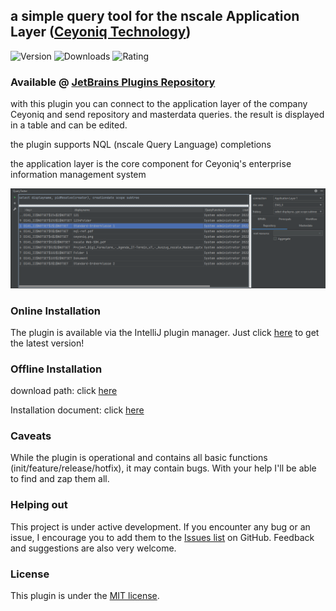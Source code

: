 a simple query tool for the nscale Application Layer (<a href="https://www.ceyoniq.com/">Ceyoniq Technology</a>)</h2>
--------------

![Version](https://img.shields.io/jetbrains/plugin/v/19985-nscale-query-tester)
![Downloads](https://img.shields.io/jetbrains/plugin/d/19985-nscale-query-tester)
![Rating](https://img.shields.io/jetbrains/plugin/r/rating/19985-nscale-query-tester)

### Available @ [JetBrains Plugins Repository][1]

with this plugin you can connect to the application layer of the company Ceyoniq and send repository and masterdata queries.
the result is displayed in a table and can be edited.

the plugin supports NQL (nscale Query Language) completions

the application layer is the core component for Ceyoniq's enterprise information management system

![screenshot][5]

### Online Installation

The plugin is available via the IntelliJ plugin manager. Just click [here][1] to get the latest version!

### Offline Installation

download path: click [here][3]

Installation document: click [here][2]

### Caveats

While the plugin is operational and contains all basic functions (init/feature/release/hotfix), it may contain bugs. With your help I'll be able to find and zap them all.

### Helping out

This project is under active development.
If you encounter any bug or an issue, I encourage you to add them to the [Issues list][4] on GitHub.
Feedback and suggestions are also very welcome.

### License

This plugin is under the [MIT license](https://en.wikipedia.org/wiki/MIT_License).


[1]: https://plugins.jetbrains.com/plugin/19985-nscale-query-tester

[2]: https://www.jetbrains.com/help/idea/managing-plugins.html#install_plugin_from_disk

[3]: https://github.com/homburgs/querytester/releases

[4]: https://github.com/homburgs/querytester/issues

[5]: https://github.com/homburgs/querytester/blob/develop/docs/screenshot_small.png
